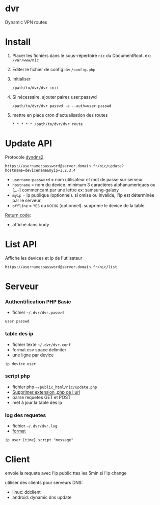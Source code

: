 dvr
==========
Dynamic VPN routes

Install
========
1. Placer les fichiers dans le sous-répertoire `nic` du DocumentRoot.
    ex: `/var/www/nic`
    
2. Editer le fichier de config `dvr/config.php`

3. Initialiser
	
	```
	/path/to/dvr/dvr init
	```

4. Si nécessaire, ajouter paires user:passwd 

	```
	/path/to/dvr/dvr passwd -a --auth=user:passwd
	```

5. mettre en place cron d'actualisation des routes

	```
	* * * * * /path/to/dvr/dvr route
	```

Update API
==============
Protocole [dyndns2](https://help.dyn.com/remote-access-api/perform-update/)

```
https://username:password@server.domain.fr/nic/update?hostname=devicename&myip=1.2.3.4
```
- `username:password` = nom utilisateur et mot de passe sur serveur
- `hostname` = nom du device. minimum 3 caractères alphanumeriques ou [_.-] commencant par une lettre ex: samsung-galaxy
- `myip` = ip publique (optionnel). si omise ou invalide, l'ip est déterminée par le serveur.
- `offline` = `YES` ou `NOCHG` (optionnel). supprime le device de la table

[Return code](https://help.dyn.com/remote-access-api/return-codes/):
- affiché dans body

List API
==============
Affiche les devices et ip de l'utlisateur
```
https://username:password@server.domain.fr/nic/list
```

Serveur
=======

### Authentification PHP Basic
- fichier `~/.dvr/dvr.passwd`
```
user passwd
```

### table des ip
- fichier texte `~/.dvr/dvr.conf`
- format csv space delimiter
- une ligne par device

```
ip device user
```

### script php
- fichier php `~/public_html/nic/update.php`
- [Supprimer extension .php de l'url](https://alexcican.com/post/how-to-remove-php-html-htm-extensions-with-htaccess/)
- parse requetes GET et POST
- met à jour la table des ip

### log des requetes
- fichier `~/.dvr/dvr.log`
- [format](https://en.wikipedia.org/wiki/Common_Log_Format)

```
ip user [time] script "message"
```

Client
=======
envoie la requete avec l'ip public ttes les 5min si l'ip change

utiliser des clients pour serveurs DNS:
- linux: ddclient
- android: dynamic dns update
